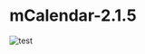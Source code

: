 # mCalendar-2.1.5
![test](https://cloud.githubusercontent.com/assets/16398409/12550273/93068188-c39d-11e5-8bf9-abbb52b26733.gif)

